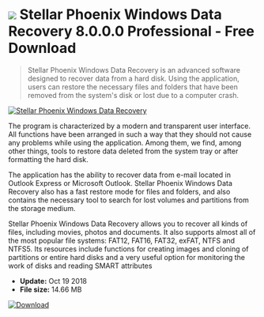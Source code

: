 # ![](https://cdn.softexe.net/static/icon/4/stellar-phoenix-windows-data-recovery-9714.png) Stellar Phoenix Windows Data Recovery 8.0.0.0 Professional - Free Download

> Stellar Phoenix Windows Data Recovery is an advanced software designed to recover data from a hard disk. Using the application, users can restore the necessary files and folders that have been removed from the system's disk or lost due to a computer crash.

[![Stellar Phoenix Windows Data Recovery](https://gallery.dpcdn.pl/imgc/Tools/8482/g_-_420x350_1.5_-_x20170201113326_0.png)](https://softexe.net/win/disks-files/data-recovery/stellar-phoenix-windows-data-recovery:agpd.html)

The program is characterized by a modern and transparent user interface. All functions have been arranged in such a way that they should not cause any problems while using the application. Among them, we find, among other things, tools to restore data deleted from the system tray or after formatting the hard disk.  
 
 
 The application has the ability to recover data from e-mail located in Outlook Express or Microsoft Outlook. Stellar Phoenix Windows Data Recovery also has a fast restore mode for files and folders, and also contains the necessary tool to search for lost volumes and partitions from the storage medium.
 
 
 Stellar Phoenix Windows Data Recovery allows you to recover all kinds of files, including movies, photos and documents. It also supports almost all of the most popular file systems: FAT12, FAT16, FAT32, exFAT, NTFS and NTFS5. Its resources include functions for creating images and cloning of partitions or entire hard disks and a very useful option for monitoring the work of disks and reading SMART attributes


- **Update:** Oct 19 2018
- **File size:** 14.66 MB

[![Download](https://cdn.softexe.net/static/img/download.png)](https://softexe.net/win/disks-files/data-recovery/stellar-phoenix-windows-data-recovery:agpd.html)


